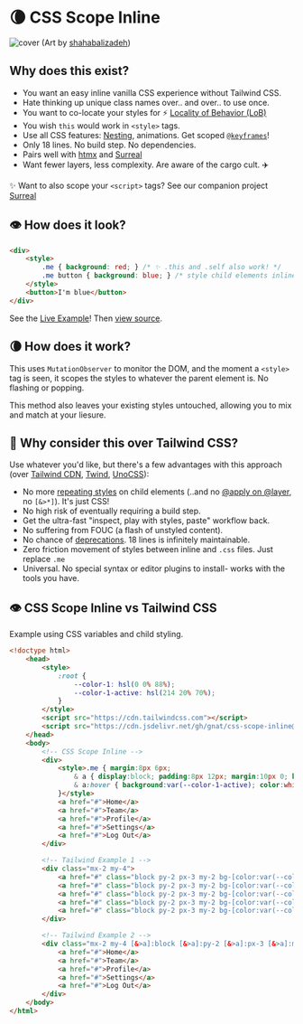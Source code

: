 # 🌘 CSS Scope Inline

![cover](https://github.com/gnat/css-scope-inline/assets/24665/c4935c1b-34e3-4220-9d42-11f064999a57)
(Art by [shahabalizadeh](https://www.artstation.com/artwork/zDgdd))

## Why does this exist?

* You want an easy inline vanilla CSS experience without Tailwind CSS.
* Hate thinking up unique class names over.. and over.. to use once.
* You want to co-locate your styles for ⚡️ [Locality of Behavior (LoB)](https://htmx.org/essays/locality-of-behaviour/)
* You wish `this` would work in `<style>` tags.
* Use all CSS features: [Nesting](https://caniuse.com/css-nesting), animations. Get scoped [`@keyframes`](https://github.com/gnat/css-scope-inline/blob/main/example.html#L86)!
* Only 18 lines. No build step. No dependencies.
* Pairs well with [htmx](https://htmx.org) and [Surreal](https://github.com/gnat/surreal)
* Want fewer layers, less complexity. Are aware of the cargo cult. ✈️

✨ Want to also scope your `<script>` tags? See our companion project [Surreal](https://github.com/gnat/surreal)

## 👁️ How does it look?
```html
<div>
    <style>
        .me { background: red; } /* ✨ .this and .self also work! */
        .me button { background: blue; } /* style child elements inline! */
    </style>
    <button>I'm blue</button>
</div>
```
See the [Live Example](https://gnat.github.io/css-scope-inline/example.html)! Then [view source](https://github.com/gnat/css-scope-inline/blob/main/example.html).

## 🌘 How does it work?

This uses `MutationObserver` to monitor the DOM, and the moment a `<style>` tag is seen, it scopes the styles to whatever the parent element is. No flashing or popping. 

This method also leaves your existing styles untouched, allowing you to mix and match at your liesure.

## 🤔 Why consider this over Tailwind CSS?

Use whatever you'd like, but there's a few advantages with this approach (over [Tailwind CDN](https://tailwindcss.com/docs/installation/play-cdn), [Twind](https://github.com/tw-in-js/twind), [UnoCSS](https://github.com/unocss/unocss)):

* No more [repeating styles](https://tailwindcss.com/docs/reusing-styles) on child elements (..and no [@apply on @layer](https://tailwindcss.com/docs/reusing-styles#extracting-classes-with-apply), no `[&>*]`). It's just CSS!
* No high risk of eventually requiring a build step.
* Get the ultra-fast "inspect, play with styles, paste" workflow back.
* No suffering from FOUC (a flash of unstyled content).
* No chance of [deprecations](https://windicss.org/posts/sunsetting.html). 18 lines is infinitely maintainable.
* Zero friction movement of styles between inline and `.css` files. Just replace `.me`
* Universal. No special syntax or editor plugins to install- works with the tools you have.

## 👁️ CSS Scope Inline vs Tailwind CSS
Example using CSS variables and child styling.

```html
<!doctype html>
    <head>
        <style>
            :root {
                --color-1: hsl(0 0% 88%);
                --color-1-active: hsl(214 20% 70%);
            }
        </style>
        <script src="https://cdn.tailwindcss.com"></script>
        <script src="https://cdn.jsdelivr.net/gh/gnat/css-scope-inline@main/script.js"></script>
    </head>
    <body>
        <!-- CSS Scope Inline -->
        <div>
            <style>.me { margin:8px 6px;
                & a { display:block; padding:8px 12px; margin:10px 0; background:var(--color-1); border-radius:10px; text-align:center; }
                & a:hover { background:var(--color-1-active); color:white; }
            }</style>
            <a href="#">Home</a>
            <a href="#">Team</a>
            <a href="#">Profile</a>
            <a href="#">Settings</a>
            <a href="#">Log Out</a>
        </div>

        <!-- Tailwind Example 1 -->
        <div class="mx-2 my-4">
            <a href="#" class="block py-2 px-3 my-2 bg-[color:var(--color-1)] rounded-lg text-center hover:bg-[color:var(--color-1-active)] hover:text-white">Home</a>
            <a href="#" class="block py-2 px-3 my-2 bg-[color:var(--color-1)] rounded-lg text-center hover:bg-[color:var(--color-1-active)] hover:text-white">Team</a>
            <a href="#" class="block py-2 px-3 my-2 bg-[color:var(--color-1)] rounded-lg text-center hover:bg-[color:var(--color-1-active)] hover:text-white">Profile</a>
            <a href="#" class="block py-2 px-3 my-2 bg-[color:var(--color-1)] rounded-lg text-center hover:bg-[color:var(--color-1-active)] hover:text-white">Settings</a>
            <a href="#" class="block py-2 px-3 my-2 bg-[color:var(--color-1)] rounded-lg text-center hover:bg-[color:var(--color-1-active)] hover:text-white">Log Out</a>
        </div>

        <!-- Tailwind Example 2 -->
        <div class="mx-2 my-4 [&>a]:block [&>a]:py-2 [&>a]:px-3 [&>a]:my-2 [&>a]:bg-[color:var(--color-1)] [&>a]:rounded-lg [&>a]:text-center [&>a:hover]:bg-[color:var(--color-1-active)] [&>a:hover]:text-white">
            <a href="#">Home</a>
            <a href="#">Team</a>
            <a href="#">Profile</a>
            <a href="#">Settings</a>
            <a href="#">Log Out</a>
        </div>
    </body>
</html>
```

